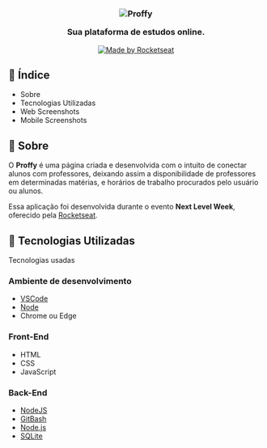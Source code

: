 <h3 align="center">
  <img src="/images/logo-proffy.png" alt="Proffy">

  Sua plataforma de estudos online.
</h3>

<p align="center">
  <a href="https://rocketseat.com.br">
    <img alt="Made by Rocketseat" src="https://img.shields.io/badge/made%20by-Rocketseat-7519C1">
  </a>
</p>

## :pushpin: Índice

- Sobre
- Tecnologias Utilizadas
- Web Screenshots
- Mobile Screenshots

## :bookmark: Sobre

O **Proffy** é uma página criada e desenvolvida com o intuito de conectar alunos com professores, deixando assim a disponibilidade de professores em determinadas matérias, e horários de trabalho procurados pelo usuário ou alunos.

Essa aplicação foi desenvolvida durante o evento **Next Level Week**, oferecido pela [Rocketseat](https://www.rocketseat.com.br).

## :rocket: Tecnologias Utilizadas

Tecnologias usadas

### Ambiente de desenvolvimento

  - [VSCode](https://code.visualstudio.com/)
  - [Node ](https://nodejs.org/en/)
  - Chrome ou Edge

### Front-End

  - HTML
  - CSS
  - JavaScript

### Back-End

  - [NodeJS](https://nodejs.org/en/)
  - [GitBash](https://git-scm.com/)
  - [Node.js](https://nodejs.org/en/)
  - [SQLite](https://www.sqlite.org/index.html)